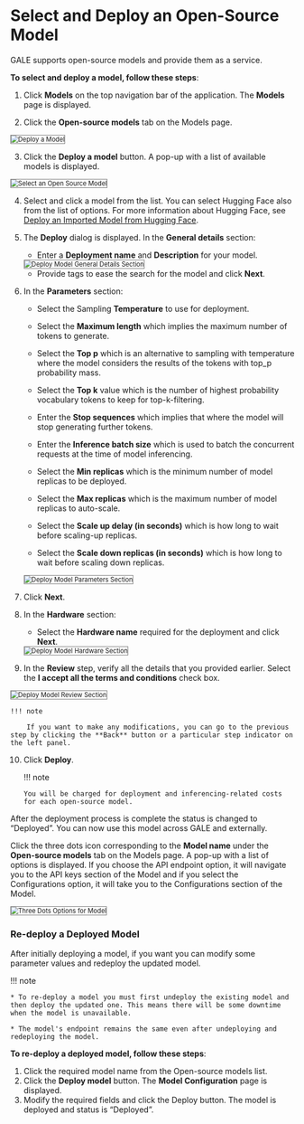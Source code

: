 # Select and Deploy an Open-Source Model

GALE supports open-source models and provide them as a service.

**To select and deploy a model, follow these steps**:

1. Click **Models** on the top navigation bar of the application. The **Models** page is displayed.

2. Click the **Open-source models** tab on the Models page.  
<img src="../images/deploy-a-model.png" alt="Deploy a Model" title="Deploy a Model" style="border: 1px solid gray; zoom:80%;">

3. Click the **Deploy a model** button. A pop-up with a list of available models is displayed.  
<img src="../images/select-an-open-source-model.png" alt="Select an Open Source Model" title="Select an Open Source Model" style="border: 1px solid gray; zoom:80%;">

4. Select and click a model from the list. You can select Hugging Face also from the list of options. For more information about Hugging Face, see [Deploy an Imported Model from Hugging Face](../../models/open-source-models/deploy-an-imported-model-from-hugging-face.md).    

5. The **Deploy** dialog is displayed. In the **General details** section:

    * Enter a **Deployment name** and **Description** for your model.  
    <img src="../images/deploy-model-general-details-section.png" alt="Deploy Model General Details Section" title="Deploy Model General Details Section" style="border: 1px solid gray; zoom:80%;">

    * Provide tags to ease the search for the model and click **Next**.

6. In the **Parameters** section:

    * Select the Sampling **Temperature** to use for deployment.

    * Select the **Maximum length** which implies the maximum number of tokens to generate.

    * Select the **Top p** which is an alternative to sampling with temperature where the model considers the results of the tokens with top_p probability mass.

    * Select the **Top k** value which is the number of highest probability vocabulary tokens to keep for top-k-filtering.

    * Enter the **Stop sequences** which implies that where the model will stop generating further tokens.

    * Enter the **Inference batch size** which is used to batch the concurrent requests at the time of model inferencing.

    * Select the **Min replicas** which is the minimum number of model replicas to be deployed.

    * Select the **Max replicas** which is the maximum number of model replicas to auto-scale.

    * Select the **Scale up delay (in seconds)** which is how long to wait before scaling-up replicas.

    * Select the **Scale down replicas (in seconds)** which is how long to wait before scaling down replicas.  
    <img src="../images/deploy-model-parameters-section.png" alt="Deploy Model Parameters Section" title="Deploy Model Parameters Section" style="border: 1px solid gray; zoom:80%;">

7. Click **Next**.
8. In the **Hardware** section:
    * Select the **Hardware name** required for the deployment and click **Next**.  
    <img src="../images/deploy-model-hardware-section.png" alt="Deploy Model Hardware Section" title="Deploy Model Hardware Section" style="border: 1px solid gray; zoom:80%;">

9. In the **Review** step, verify all the details that you provided earlier. Select the **I accept all the terms and conditions** check box.  
<img src="../images/deploy-model-review-section.png" alt="Deploy Model Review Section" title="Deploy Model Review Section" style="border: 1px solid gray; zoom:80%;">

    !!! note

        If you want to make any modifications, you can go to the previous step by clicking the **Back** button or a particular step indicator on the left panel.
    
10. Click **Deploy**.

    !!! note

        You will be charged for deployment and inferencing-related costs for each open-source model.
    
After the deployment process is complete the status is changed to “Deployed”. You can now use this model across GALE and externally.


Click the three dots icon corresponding to the **Model name** under the **Open-source models** tab on the Models page. A pop-up with a list of options is displayed. If you choose the API endpoint option, it will navigate you to the API keys section of the Model and if you select the Configurations option, it will take you to the Configurations section of the Model.

<img src="../images/three-dots-options-for-model.png" alt="Three Dots Options for Model" title="Three Dots Options for Model" style="border: 1px solid gray; zoom:80%;">

### **Re-deploy a Deployed Model**

After initially deploying a model, if you want you can modify some parameter values and redeploy the updated model.

!!! note

    * To re-deploy a model you must first undeploy the existing model and then deploy the updated one. This means there will be some downtime when the model is unavailable.

    * The model's endpoint remains the same even after undeploying and redeploying the model.

**To re-deploy a deployed model, follow these steps**:

1. Click the required model name from the Open-source models list.
2. Click the **Deploy model** button. The **Model Configuration** page is displayed.
3. Modify the required fields and click the Deploy button. The model is deployed and status is “Deployed”.